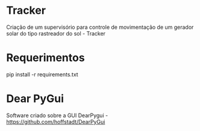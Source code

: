 # Tracker
Criação de um supervisório para controle de movimentação de um gerador solar do tipo rastreador do sol - Tracker


# Requerimentos
pip install -r requirements.txt

# Dear PyGui 
Software criado sobre a GUI DearPygui - https://github.com/hoffstadt/DearPyGui
